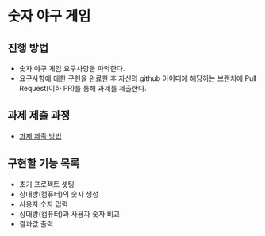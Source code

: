 # 숫자 야구 게임
## 진행 방법
* 숫자 야구 게임 요구사항을 파악한다.
* 요구사항에 대한 구현을 완료한 후 자신의 github 아이디에 해당하는 브랜치에 Pull Request(이하 PR)를 통해 과제를 제출한다.

## 과제 제출 과정
* [과제 제출 방법](https://github.com/next-step/nextstep-docs/tree/master/precourse)

## 구현할 기능 목록
- 초기 프로젝트 셋팅
- 상대방(컴퓨터)의 숫자 생성 
- 사용자 숫자 입력
- 상대방(컴퓨터)과 사용자 숫자 비교
- 결과값 출력
